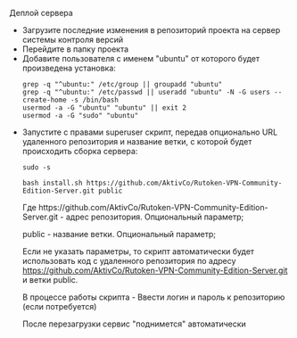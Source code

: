 Деплой сервера

<ul>
<li>Загрузите последние изменения в репозиторий проекта на сервер системы контроля версий</li>

<li>Перейдите в папку проекта</li>

<li> Добавите пользователя с именем "ubuntu" от которого будет произведена установка:

    grep -q "^ubuntu:" /etc/group || groupadd "ubuntu"
    grep -q "^ubuntu:" /etc/passwd || useradd "ubuntu" -N -G users --create-home -s /bin/bash
    usermod -a -G "ubuntu" "ubuntu" || exit 2
    usermod -a -G "sudo" "ubuntu"
</li>
<li>Запустите с правами superuser скрипт, передав опционально URL удаленного репозитория и название ветки, с которой будет происходить сборка сервера:

    sudo -s

    bash install.sh https://github.com/AktivCo/Rutoken-VPN-Community-Edition-Server.git public
</li>
Где https://github.com/AktivCo/Rutoken-VPN-Community-Edition-Server.git - адрес репозитория. Опциональный параметр;

public - название ветки. Опциональный параметр;

Если не указать параметры, то скрипт автоматически будет использовать код с удаленного репозитория по адресу https://github.com/AktivCo/Rutoken-VPN-Community-Edition-Server.git  и ветки public.

В процессе работы скрипта - Ввести логин и пароль к репозиторию (если потребуется)

После перезагрузки сервис "поднимется" автоматически
</ul>